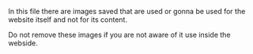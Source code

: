 In this file there are images saved that are used or gonna be used for the website itself and not for its content.

Do not remove these images if you are not aware of it use inside the webside.